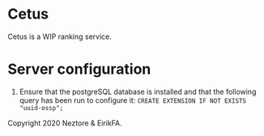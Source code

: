 # Cetus
Cetus is a WIP ranking service.

# Server configuration
1. Ensure that the postgreSQL database is installed and that the following query has been run to configure it:
`CREATE EXTENSION IF NOT EXISTS "uuid-ossp";`







Copyright 2020 Neztore & EirikFA.

